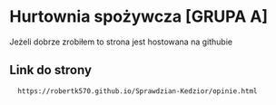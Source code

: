 
# Hurtownia spożywcza [GRUPA A]

Jeżeli dobrze zrobiłem to strona jest hostowana na githubie


## Link do strony


```bash
  https://robertk570.github.io/Sprawdzian-Kedzior/opinie.html
```

